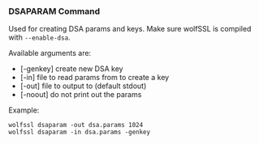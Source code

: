 ### DSAPARAM Command

Used for creating DSA params and keys. Make sure wolfSSL is compiled with `--enable-dsa`.

Available arguments are:    

- [-genkey] create new DSA key
- [-in] file to read params from to create a key
- [-out] file to output to (default stdout)
- [-noout] do not print out the params

Example: 

```
wolfssl dsaparam -out dsa.params 1024
wolfssl dsaparam -in dsa.params -genkey
```
